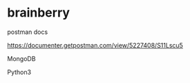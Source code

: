 # brainberry
postman docs


https://documenter.getpostman.com/view/5227408/S11Lscu5



MongoDB


Python3

